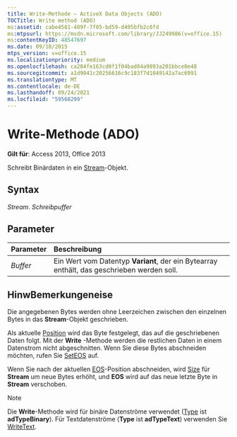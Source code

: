 ```yaml
---
title: Write-Methode – ActiveX Data Objects (ADO)
TOCTitle: Write method (ADO)
ms:assetid: cabe4581-409f-7f05-bd59-d495bfb2c6fd
ms:mtpsurl: https://msdn.microsoft.com/library/JJ249986(v=office.15)
ms:contentKeyID: 48547697
ms.date: 09/18/2015
mtps_version: v=office.15
ms.localizationpriority: medium
ms.openlocfilehash: ca284fe163cd0f1f04bad04a9893a201bbce0e48
ms.sourcegitcommit: a1d9041c20256616c9c183f7d1049142a7ac6991
ms.translationtype: MT
ms.contentlocale: de-DE
ms.lasthandoff: 09/24/2021
ms.locfileid: "59568299"
---
```

# <a name="write-method-ado"></a>Write-Methode (ADO)

**Gilt für**: Access 2013, Office 2013

Schreibt Binärdaten in ein [Stream](stream-object-ado.md)-Objekt.

## <a name="syntax"></a>Syntax

*Stream*. *Schreibpuffer*

## <a name="parameters"></a>Parameter

|Parameter|Beschreibung|
|:--------|:----------|
|*Buffer* |Ein Wert vom Datentyp **Variant**, der ein Bytearray enthält, das geschrieben werden soll.|

## <a name="remarks"></a>HinwBemerkungeneise

Die angegebenen Bytes werden ohne Leerzeichen zwischen den einzelnen Bytes in das **Stream**-Objekt geschrieben.

Als aktuelle [Position](position-property-ado.md) wird das Byte festgelegt, das auf die geschriebenen Daten folgt. Mit der **Write** -Methode werden die restlichen Daten in einem Datenstrom nicht abgeschnitten. Wenn Sie diese Bytes abschneiden möchten, rufen Sie [SetEOS](seteos-method-ado.md) auf.

Wenn Sie nach der aktuellen [EOS](eos-property-ado.md)-Position abschneiden, wird [Size](https://docs.microsoft.com/office/vba/access/concepts/miscellaneous/size-property-ado-stream) für **Stream** um neue Bytes erhöht, und **EOS** wird auf das neue letzte Byte in **Stream** verschoben.

> [!NOTE]
> Die **Write**-Methode wird für binäre Datenströme verwendet ([Type](type-property-ado-stream.md) ist **adTypeBinary**). Für Textdatenströme (**Type** ist **adTypeText**) verwenden Sie [WriteText](writetext-method-ado.md).

